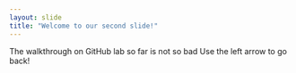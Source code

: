 ```yaml
---
layout: slide
title: "Welcome to our second slide!"
---
```

The walkthrough on GitHub lab so far is not so bad
Use the left arrow to go back!

